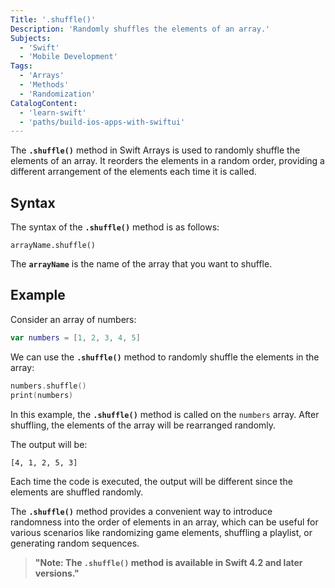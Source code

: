 ```yaml
---
Title: '.shuffle()'
Description: 'Randomly shuffles the elements of an array.'
Subjects:
  - 'Swift'
  - 'Mobile Development'
Tags:
  - 'Arrays'
  - 'Methods'
  - 'Randomization'
CatalogContent:
  - 'learn-swift'
  - 'paths/build-ios-apps-with-swiftui'
---
```


The **`.shuffle()`** method in Swift Arrays is used to randomly shuffle the elements of an array. It reorders the elements in a random order, providing a different arrangement of the elements each time it is called.

## Syntax

The syntax of the **`.shuffle()`** method is as follows:

```pseudo
arrayName.shuffle()
```

The **`arrayName`** is the name of the array that you want to shuffle.

## Example

Consider an array of numbers:

```swift
var numbers = [1, 2, 3, 4, 5]

```

We can use the **`.shuffle()`** method to randomly shuffle the elements in the array:

```swift
numbers.shuffle()
print(numbers)

```

In this example, the **`.shuffle()`** method is called on the `numbers` array. After shuffling, the elements of the array will be rearranged randomly.

The output will be:

```shell
[4, 1, 2, 5, 3]
```

Each time the code is executed, the output will be different since the elements are shuffled randomly.

The **`.shuffle()`** method provides a convenient way to introduce randomness into the order of elements in an array, which can be useful for various scenarios like randomizing game elements, shuffling a playlist, or generating random sequences.

> **"Note: The `.shuffle()` method is available in Swift 4.2 and later versions."**
